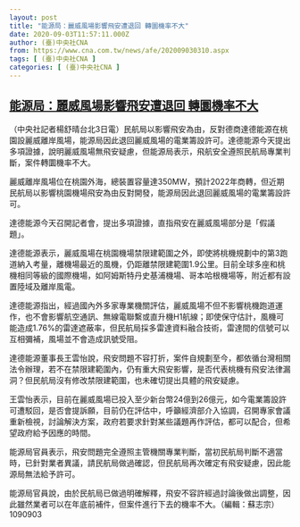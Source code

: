 ```yaml
---
layout: post
title: "能源局：麗威風場影響飛安遭退回 轉圜機率不大"
date: 2020-09-03T11:57:11.000Z
author: (臺)中央社CNA
from: https://www.cna.com.tw/news/afe/202009030310.aspx
tags: [ (臺)中央社CNA ]
categories: [ (臺)中央社CNA ]
---
```

<!--1599134231000-->
[能源局：麗威風場影響飛安遭退回 轉圜機率不大](https://www.cna.com.tw/news/afe/202009030310.aspx)
------

<div>
<div></div><div class="paragraph"><p>（中央社記者楊舒晴台北3日電）民航局以影響飛安為由，反對德商達德能源在桃園設麗威離岸風場，能源局因此退回麗威風場的電業籌設許可。達德能源今天提出多項證據，說明麗威風場無飛安疑慮，但能源局表示，飛航安全遵照民航局專業判斷，案件轉圜機率不大。</p><p>麗威離岸風場位在桃園外海，總裝置容量達350MW，預計2022年商轉，但近期民航局以影響桃園機場飛安為由反對開發，能源局因此退回麗威風場的電業籌設許可。</p><p>達德能源今天召開記者會，提出多項證據，直指飛安在麗威風場部分是「假議題」。</p><p>達德能源表示，麗威風場在桃園機場禁限建範圍之外，即使將桃機規劃中的第3跑道納入考量，離機場最近的風機，仍距離禁限建範圍1.9公里。目前全球多座和桃機相同等級的國際機場，如阿姆斯特丹史基浦機場、哥本哈根機場等，附近都有設置陸域及離岸風電。</p><p>達德能源指出，經過國內外多家專業機關評估，麗威風場不但不影響桃機跑道運作，也不會影響航空通訊、無線電聯繫或直升機H1航線；即使保守估計，風機可能造成1.76%的雷達遮蔽率，但民航局採多雷達資料融合技術，雷達間的信號可以互相彌補，風場並不會造成訊號受阻。</p><p>達德能源董事長王雲怡說，飛安問題不容打折，案件自規劃至今，都依循台灣相關法令辦理，若不在禁限建範圍內，仍有重大飛安影響，是否代表桃機有飛安法律漏洞？但民航局沒有修改禁限建範圍，也未確切提出具體的飛安疑慮。</p><p>王雲怡表示，目前在麗威風場已投入至少新台幣24億到26億元，如今電業籌設許可遭駁回，是否會提訴願，目前仍在評估中，呼籲經濟部介入協調，召開專家會議重新檢視，討論解決方案，政府若要求針對某些議題再作評估，都可以配合，但希望政府給予因應的時間。</p><p>能源局官員表示，飛安問題完全遵照主管機關專業判斷，當初民航局判斷不適當時，已針對業者異議，請民航局做過確認，但民航局再次確定有飛安疑慮，因此能源局無法給予許可。</p><p>能源局官員說，由於民航局已做過明確解釋，飛安不容許經過討論後做出調整，因此雖然業者可以在年底前補件，但案件進行下去的機率不大。（編輯：蘇志宗）1090903</p></div>
</div>
